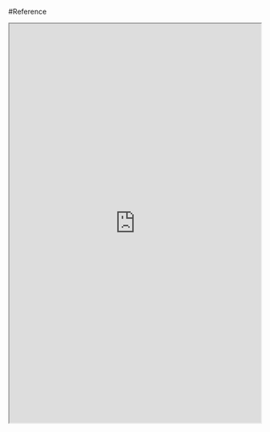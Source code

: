 #Reference 
<iframe
		height = 800
		width = 100%
		src = "https://docs.google.com/spreadsheets/d/1wBsxyXpahcZhtHxb-Y8gYGl8W1Z0dzcQoEEzKOYOd7Q/edit?usp=sharing"></iframe>
